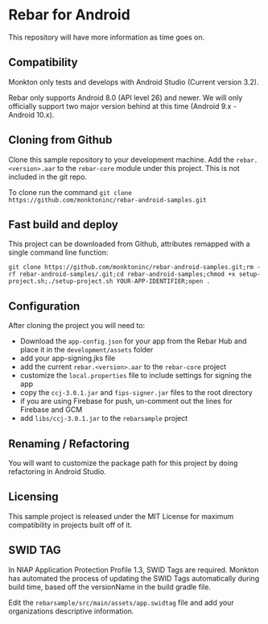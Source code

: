 # Rebar for Android

This repository will have more information as time goes on.

## Compatibility 

Monkton only tests and develops with Android Studio (Current version 3.2).

Rebar only supports Android 8.0 (API level 26) and newer.
We will only officially support two major version behind at this time (Android 9.x - Android 10.x).

## Cloning from Github

Clone this sample repository to your development machine.
Add the `rebar.<version>.aar` to the `rebar-core` module under this project.
This is not included in the git repo.

To clone run the command `git clone https://github.com/monktoninc/rebar-android-samples.git`

## Fast build and deploy

This project can be downloaded from Github, attributes remapped with a single command line function: 

`git clone https://github.com/monktoninc/rebar-android-samples.git;rm -rf rebar-android-samples/.git;cd rebar-android-samples;chmod +x setup-project.sh;./setup-project.sh YOUR-APP-IDENTIFIER;open .`

## Configuration

After cloning the project you will need to:

* Download the `app-config.json` for your app from the Rebar Hub and place it in the `development/assets` folder
* add your app-signing.jks file
* add the current `rebar.<version>.aar` to the `rebar-core` project
* customize the `local.properties` file to include settings for signing the app
* copy the `ccj-3.0.1.jar` and `fips-signer.jar` files to the root directory
* if you are using Firebase for push, un-comment out the lines for Firebase and GCM
* add `libs/ccj-3.0.1.jar` to the `rebarsample` project

## Renaming / Refactoring

You will want to customize the package path for this project by doing refactoring in Android Studio.

## Licensing

This sample project is released under the MIT License for maximum compatibility in projects built off of it.

## SWID TAG

In NIAP Application Protection Profile 1.3, SWID Tags are required. Monkton has automated the process
of updating the SWID Tags automatically during build time, based off the versionName in the build
gradle file.

Edit the `rebarsample/src/main/assets/app.swidtag` file and add your organizations descriptive information.
